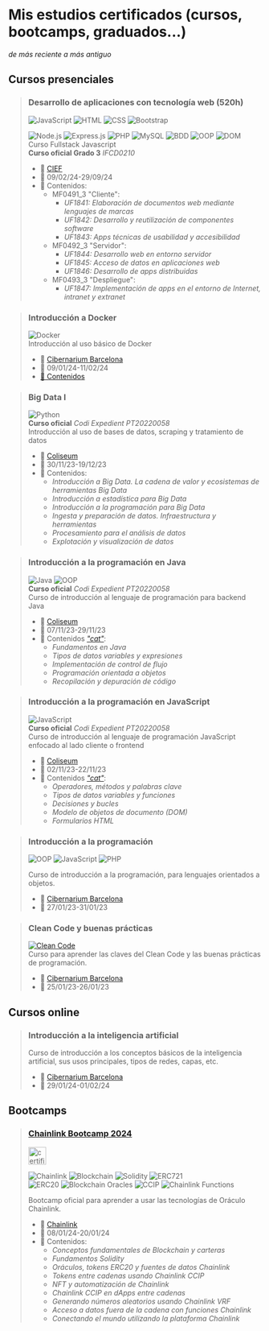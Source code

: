 # Mis estudios certificados (cursos, bootcamps, graduados...)
*de más reciente a más antiguo*

## Cursos presenciales

> ### Desarrollo de aplicaciones con tecnología web (520h)  
> ![JavaScript](https://img.shields.io/badge/-JavaScript-F7DF1E?style=for-the-badge&logo=javascript&logoColor=black) ![HTML](https://img.shields.io/badge/-HTML-E34F26?style=for-the-badge&logo=html5&logoColor=white) ![CSS](https://img.shields.io/badge/-CSS-1572B6?style=for-the-badge&logo=css3&logoColor=white) ![Bootstrap](https://img.shields.io/badge/-Bootstrap-7952B3?style=for-the-badge&logo=bootstrap&logoColor=white) 
> 
> ![Node.js](https://img.shields.io/badge/-Node.js-339933?style=for-the-badge&logo=node.js&logoColor=white) ![Express.js](https://img.shields.io/badge/-Express.js-000000?style=for-the-badge&logo=express&logoColor=white) ![PHP](https://img.shields.io/badge/-PHP-777BB4?style=for-the-badge&logo=php&logoColor=white) ![MySQL](https://img.shields.io/badge/-MySQL-4479A1?style=for-the-badge&logo=mysql&logoColor=white) ![BDD](https://img.shields.io/badge/-BDD-222222?style=for-the-badge) ![OOP](https://img.shields.io/badge/-OOP-FFA500?style=for-the-badge) ![DOM](https://img.shields.io/badge/-DOM-009933?style=for-the-badge)  
> Curso Fullstack Javascript  
> **Curso oficial Grado 3** *IFCD0210*  
> - 🏫 [CIEF](https://www.grupcief.com/)  
> - 📆 09/02/24-29/09/24  
> - 📃 Contenidos:  
>   - MF0491_3 "Cliente":  
>     - *UF1841: Elaboración de documentos web mediante lenguajes de marcas*  
>     - *UF1842: Desarrollo y reutilización de componentes software*  
>     - *UF1843: Apps técnicas de usabilidad y accesibilidad*  
>   - MF0492_3 "Servidor":  
>     - *UF1844: Desarrollo web en entorno servidor*  
>     - *UF1845: Acceso de datos en aplicaciones web*  
>     - *UF1846: Desarrollo de apps distribuidas*  
>   - MF0493_3 "Despliegue":  
>     - *UF1847: Implementación de apps en el entorno de Internet, intranet y extranet*  

> ### Introducción a Docker  
> ![Docker](https://img.shields.io/badge/-Docker-2496ED?style=for-the-badge&logo=docker&logoColor=white)  
> Introducción al uso básico de Docker  
> - 🏫 [Cibernarium Barcelona](https://cibernarium.barcelonactiva.cat/)  
> - 📆 09/01/24-11/02/24  
> - [📃 Contenidos](https://github.com/carlesalonso/CursDocker/)  

> ### Big Data I  
> ![Python](https://img.shields.io/badge/-Python-3776AB?style=for-the-badge&logo=python&logoColor=white)  
> **Curso oficial** *Codi Expedient PT20220058*  
> Introducción al uso de bases de datos, scraping y tratamiento de datos  
> - 🏫 [Coliseum](https://www.centrocoliseum.com/)  
> - 📆 30/11/23-19/12/23  
> - 📃 Contenidos:  
>   - *Introducción a Big Data. La cadena de valor y ecosistemas de herramientas Big Data*  
>   - *Introducción a estadística para Big Data*  
>   - *Introducción a la programación para Big Data*  
>   - *Ingesta y preparación de datos. Infraestructura y herramientas*  
>   - *Procesamiento para el análisis de datos*  
>   - *Explotación y visualización de datos*  

> ### Introducción a la programación en Java  
> ![Java](https://img.shields.io/badge/-Java-007396?style=for-the-badge&logo=java&logoColor=white) ![OOP](https://img.shields.io/badge/-OOP-FFA500?style=for-the-badge)  
> **Curso oficial** *Codi Expedient PT20220058*  
> Curso de introducción al lenguaje de programación para backend Java  
> - 🏫 [Coliseum](https://www.centrocoliseum.com/)  
> - 📆 07/11/23-29/11/23  
> - 📃 Contenidos [*"cat"*](https://conforcat.gencat.cat/web/.content/Recursos/pdfs/cataleg_22_gaps/FC01_IFCT171_2022_ITS-Java-Introduccio-a-la-programacio-en-Java.pdf):  
>   - *Fundamentos en Java*  
>   - *Tipos de datos variables y expresiones*  
>   - *Implementación de control de flujo*  
>   - *Programación orientada a objetos*  
>   - *Recopilación y depuración de código*  

> ### Introducción a la programación en JavaScript  
> ![JavaScript](https://img.shields.io/badge/-JavaScript-F7DF1E?style=for-the-badge&logo=javascript&logoColor=black)  
> **Curso oficial** *Codi Expedient PT20220058*  
> Curso de introducción al lenguaje de programación JavaScript enfocado al lado cliente o frontend  
> - 🏫 [Coliseum](https://www.centrocoliseum.com/)  
> - 📆 02/11/23-22/11/23  
> - 📃 Contenidos [*"cat"*](https://conforcat.gencat.cat/web/.content/Recursos/pdfs/cataleg_22_gaps/FC01_IFCT179_2022_ITS-JavaScript-Introduccio-a-la-programacio-en-JavaScript.pdf):  
>   - *Operadores, métodos y palabras clave*  
>   - *Tipos de datos variables y funciones*  
>   - *Decisiones y bucles*  
>   - *Modelo de objetos de documento (DOM)*  
>   - *Formularios HTML*  

> ### Introducción a la programación
> ![OOP](https://img.shields.io/badge/-OOP-FFA500?style=for-the-badge) ![JavaScript](https://img.shields.io/badge/-JavaScript-F7DF1E?style=for-the-badge&logo=javascript&logoColor=black) ![PHP](https://img.shields.io/badge/-PHP-777BB4?style=for-the-badge&logo=php&logoColor=white)
> 
> Curso de introducción a la programación, para lenguajes orientados a objetos.  
> - 🏫 [Cibernarium Barcelona](https://cibernarium.barcelonactiva.cat/)  
> - 📆 27/01/23-31/01/23  

> ### Clean Code y buenas prácticas  
> [![Clean Code](https://img.shields.io/badge/-Clean%20Code-008000?style=for-the-badge)](#)  
> Curso para aprender las claves del Clean Code y las buenas prácticas de programación.  
> - 🏫 [Cibernarium Barcelona](https://cibernarium.barcelonactiva.cat/)  
> - 📆 25/01/23-26/01/23  

## Cursos online

> ### Introducción a la inteligencia artificial  
> Curso de introducción a los conceptos básicos de la inteligencia artificial, sus usos principales, tipos de redes, capas, etc.  
> - 🏫 [Cibernarium Barcelona](https://cibernarium.barcelonactiva.cat/)  
> - 📆 29/01/24-01/02/24  

## Bootcamps

> ### [Chainlink Bootcamp 2024](https://collectors.poap.xyz/token/7063140)  
>
> <img alt="certificate chainlink bootcamp 2024" src="https://assets.poap.xyz/232a27ca-cc01-44a0-9729-108ed05765e1.png" width="35px">  
>
> ![Chainlink](https://img.shields.io/badge/-Chainlink-2C3A42?style=for-the-badge&logo=chainlink&logoColor=white) ![Blockchain](https://img.shields.io/badge/-Blockchain-121D33?style=for-the-badge&logo=blockchain.com&logoColor=white) ![Solidity](https://img.shields.io/badge/-Solidity-363636?style=for-the-badge&logo=solidity&logoColor=white)  ![ERC721](https://img.shields.io/badge/-ERC721-363636?style=for-the-badge)  
> ![ERC20](https://img.shields.io/badge/-ERC20-363636?style=for-the-badge)  ![Blockchain Oracles](https://img.shields.io/badge/-Oracles-121D33?style=for-the-badge&logo=blockchain.com) ![CCIP](https://img.shields.io/badge/-CCIP-2C3A42?style=for-the-badge&logo=chainlink&logoColor=white)  ![Chainlink Functions](https://img.shields.io/badge/-Chainlink%20Functions-2C3A42?style=for-the-badge&logo=chainlink&logoColor=white)
>
> Bootcamp oficial para aprender a usar las tecnologías de Oráculo Chainlink.  
> - 🏫 [Chainlink](https://coinmarketcap.com/currencies/chainlink/)  
> - 📆 08/01/24-20/01/24  
> - 📃 Contenidos:  
>   - *Conceptos fundamentales de Blockchain y carteras*  
>   - *Fundamentos Solidity*  
>   - *Oráculos, tokens ERC20 y fuentes de datos Chainlink*  
>   - *Tokens entre cadenas usando Chainlink CCIP*  
>   - *NFT y automatización de Chainlink*  
>   - *Chainlink CCIP en dApps entre cadenas*  
>   - *Generando números aleatorios usando Chainlink VRF*  
>   - *Acceso a datos fuera de la cadena con funciones Chainlink*  
>   - *Conectando el mundo utilizando la plataforma Chainlink*  

